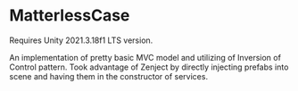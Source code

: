 # MatterlessCase

Requires Unity 2021.3.18f1 LTS version.

An implementation of pretty basic MVC model and utilizing of Inversion of Control pattern. Took advantage of Zenject by directly injecting prefabs into scene and having them in the constructor of services.

